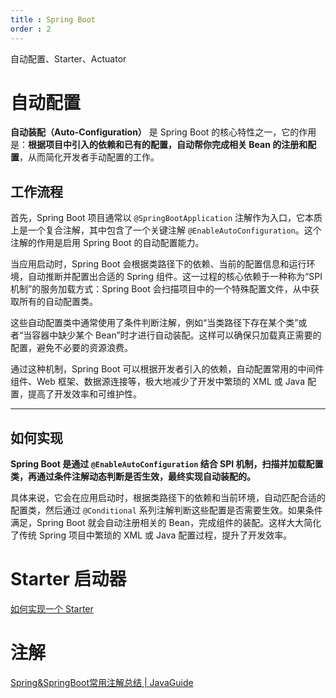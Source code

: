 ```yaml
---
title : Spring Boot
order : 2
---
```


自动配置、Starter、Actuator

# 自动配置

**自动装配（Auto-Configuration）** 是 Spring Boot 的核心特性之一，它的作用是：**根据项目中引入的依赖和已有的配置，自动帮你完成相关 Bean 的注册和配置**，从而简化开发者手动配置的工作。

## 工作流程

首先，Spring Boot 项目通常以 `@SpringBootApplication` 注解作为入口，它本质上是一个复合注解，其中包含了一个关键注解 `@EnableAutoConfiguration`。这个注解的作用是启用 Spring Boot 的自动配置能力。

当应用启动时，Spring Boot 会根据类路径下的依赖、当前的配置信息和运行环境，自动推断并配置出合适的 Spring 组件。这一过程的核心依赖于一种称为“SPI机制”的服务加载方式：Spring Boot 会扫描项目中的一个特殊配置文件，从中获取所有的自动配置类。

这些自动配置类中通常使用了条件判断注解，例如“当类路径下存在某个类”或者“当容器中缺少某个 Bean”时才进行自动装配。这样可以确保只加载真正需要的配置，避免不必要的资源浪费。

通过这种机制，Spring Boot 可以根据开发者引入的依赖，自动配置常用的中间件组件、Web 框架、数据源连接等，极大地减少了开发中繁琐的 XML 或 Java 配置，提高了开发效率和可维护性。

---

## 如何实现

**Spring Boot 是通过 `@EnableAutoConfiguration` 结合 SPI 机制，扫描并加载配置类，再通过条件注解动态判断是否生效，最终实现自动装配的。**

具体来说，它会在应用启动时，根据类路径下的依赖和当前环境，自动匹配合适的配置类，然后通过 `@Conditional` 系列注解判断这些配置是否需要生效。如果条件满足，Spring Boot 就会自动注册相关的 Bean，完成组件的装配。这样大大简化了传统 Spring 项目中繁琐的 XML 或 Java 配置过程，提升了开发效率。

# Starter 启动器

[如何实现一个 Starter](https://javaguide.cn/system-design/framework/spring/spring-boot-auto-assembly-principles.html#如何实现一个-starter)

# 注解

[Spring&SpringBoot常用注解总结 | JavaGuide](https://javaguide.cn/system-design/framework/spring/spring-common-annotations.html)
